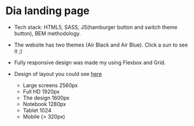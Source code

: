 # Dia landing page
- Tech stack: HTML5, SASS, JS(hamburger button and switch theme button), BEM methodology.
- The website has two themes (Air Black and Air Blue). Click a sun to see it ;)
- Fully responsive design was made my using Flexbox and Grid.
- Design of layout you could see [here](https://www.figma.com/file/vhfzZ7SqWGkMGd5iCDdBCy/Dia-New?node-id=0%3A1)

  - Large screens 2560px
  - Full HD 1920px
  - The design 1600px
  - Notebook 1280px
  - Tablet 1024
  - Mobile (> 320px)

